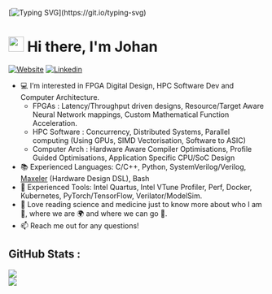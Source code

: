 [![Typing SVG](https://readme-typing-svg.herokuapp.com?font=Courier+new&color=%23808080&size=40&width=800&duration=6969&lines=Welcome+to+my+profile!)](https://git.io/typing-svg)
# <img src="https://raw.githubusercontent.com/iampavangandhi/iampavangandhi/master/gifs/Hi.gif" width="30px"> Hi there, I'm Johan

[![Website](https://img.shields.io/badge/My%20Website-20B2AA?style=for-the-badge)](https://johanjino.github.io/)
[![Linkedin](https://img.shields.io/badge/LinkedIn-blue?style=for-the-badge&logo=linkedin&labelColor=blue&link=https://www.linkedin.com/in/johan-jino-student/)](https://www.linkedin.com/in/johan-jino-student/)

- 💻 I’m interested in FPGA Digital Design, HPC Software Dev and Computer Architecture.
  - FPGAs : Latency/Throughput driven designs, Resource/Target Aware Neural Network mappings, Custom Mathematical Function Acceleration.
  - HPC Software : Concurrency, Distributed Systems, Parallel computing (Using GPUs, SIMD Vectorisation, Software to ASIC)
  - Computer Arch : Hardware Aware Compiler Optimisations, Profile Guided Optimisations, Application Specific CPU/SoC Design
- 📚 Experienced Languages: C/C++, Python, SystemVerilog/Verilog, [Maxeler](https://www.maxeler.com/technology/dataflow-computing/) (Hardware Design DSL), Bash
- 🔬 Experienced Tools: Intel Quartus, Intel VTune Profiler, Perf, Docker, Kubernetes, PyTorch/TensorFlow, Verilator/ModelSim.
- 🌱 Love reading science and medicine just to know more about who I am 👨, where we are 🌍 and where we can go 🚀.
- 📫 Reach me out for any questions!


## GitHub Stats :
![](https://github-readme-stats.vercel.app/api?username=johanjino&theme=gotham&hide_border=false&include_all_commits=false&count_private=true&disable_animations=false)<br/>
![](https://github-readme-streak-stats.herokuapp.com/?user=johanjino&theme=gotham&hide_border=false)<br/>
<!--![](https://github-readme-stats.vercel.app/api/top-langs/?username=johanjino&theme=gotham&hide_border=false&include_all_commits=true&count_private=true&layout=compact)-->
